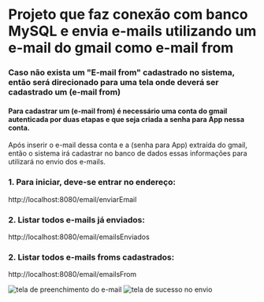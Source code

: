 # Projeto que faz conexão com banco MySQL e envia e-mails utilizando um e-mail do gmail como e-mail from


### Caso não exista um "E-mail from" cadastrado no sistema, então será direcionado para uma tela onde deverá ser cadastrado um (e-mail from)

#### Para cadastrar um (e-mail from) é necessário uma conta do gmail autenticada por duas etapas e que seja criada a senha para App nessa conta.
Após inserir o e-mail dessa conta e a (senha para App) extraída do gmail, então o sistema irá cadastrar no banco de dados essas
informações para utilizará no envio dos e-mails.

### 1. Para iniciar, deve-se entrar no endereço:

http://localhost:8080/email/enviarEmail

### 2. Listar todos e-mails já enviados:

http://localhost:8080/email/emailsEnviados

### 2. Listar todos e-mails froms cadastrados:

http://localhost:8080/email/emailsFrom

![tela de preenchimento do e-mail](https://user-images.githubusercontent.com/47284142/193813103-5a8ebc36-5d32-456d-886b-e94dfc2775e7.png)
![tela de sucesso no envio](https://user-images.githubusercontent.com/47284142/193813202-c3e5d07a-a842-4936-8d48-9947d3547a8d.png)
